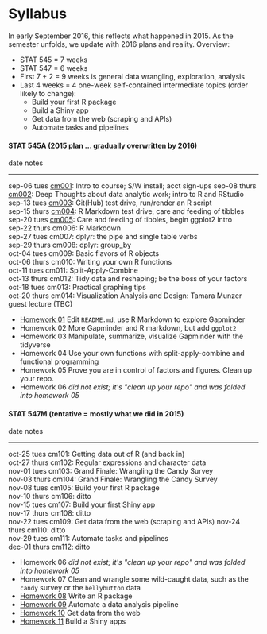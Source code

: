 # Syllabus





In early September 2016, this reflects what happened in 2015. As the semester unfolds, we update with 2016 plans and reality. Overview:

  * STAT 545 = 7 weeks
  * STAT 547 = 6 weeks
  * First 7 + 2 = 9 weeks is general data wrangling, exploration, analysis
  * Last 4 weeks = 4 one-week self-contained intermediate topics (order likely to change):
    - Build your first R package
    - Build a Shiny app
    - Get data from the web (scraping and APIs)
    - Automate tasks and pipelines

<!-- unholy hack to make following two tables less wide and the same wide -->
<style type="text/css">
table {
   max-width: 50%;
}
</style>

#### STAT 545A (2015 plan ... gradually overwritten by 2016)


date           notes                                                                                                              
-------------  -------------------------------------------------------------------------------------------------------------------
sep-06 tues    <a href="cm001_course-intro-sw-install-account-signup.html">cm001</a>: Intro to course; S/W install; acct sign-ups 
sep-08 thurs   <a href="cm002_r-rstudio-intro.html">cm002</a>: Deep Thoughts about data analytic work; intro to R and RStudio     
sep-13 tues    <a href="cm003_render-git-github-test-drive.html">cm003</a>: Git(Hub) test drive, run/render an R script           
sep-15 thurs   <a href="cm004_claim-repo-test-drive-rmd.html">cm004</a>: R Markdown test drive, care and feeding of tibbles       
sep-20 tues    <a href="cm005_tidyverse-ggplot2-intro.html">cm005</a>: Care and feeding of tibbles, begin ggplot2 intro           
sep-22 thurs   cm006: R Markdown                                                                                                  
sep-27 tues    cm007: dplyr: the pipe and single table verbs                                                                      
sep-29 thurs   cm008: dplyr: group_by                                                                                             
oct-04 tues    cm009: Basic flavors of R objects                                                                                  
oct-06 thurs   cm010: Writing your own R functions                                                                                
oct-11 tues    cm011: Split-Apply-Combine                                                                                         
oct-13 thurs   cm012: Tidy data and reshaping; be the boss of your factors                                                        
oct-18 tues    cm013: Practical graphing tips                                                                                     
oct-20 thurs   cm014: Visualization Analysis and Design: Tamara Munzer guest lecture (TBC)                                        

  * [Homework 01](hw01_edit-README.html) Edit `README.md`, use R Markdown to explore Gapminder
  * Homework 02 More Gapminder and R markdown, but add `ggplot2`
  * Homework 03 Manipulate, summarize, visualize Gapminder with the tidyverse
  * Homework 04 Use your own functions with split-apply-combine and functional programming
  * Homework 05 Prove you are in control of factors and figures. Clean up your repo.
  * Homework 06 *did not exist; it's "clean up your repo" and was folded into homework 05*

#### STAT 547M (tentative = mostly what we did in 2015)


date           notes                                            
-------------  -------------------------------------------------
oct-25 tues    cm101: Getting data out of R (and back in)       
oct-27 thurs   cm102: Regular expressions and character data    
nov-01 tues    cm103: Grand Finale: Wrangling the Candy Survey  
nov-03 thurs   cm104: Grand Finale: Wrangling the Candy Survey  
nov-08 tues    cm105: Build your first R package                
nov-10 thurs   cm106: ditto                                     
nov-15 tues    cm107: Build your first Shiny app                
nov-17 thurs   cm108: ditto                                     
nov-22 tues    cm109: Get data from the web (scraping and APIs) 
nov-24 thurs   cm110: ditto                                     
nov-29 tues    cm111: Automate tasks and pipelines              
dec-01 thurs   cm112: ditto                                     

  * Homework 06 *did not exist; it's "clean up your repo" and was folded into homework 05*
  * Homework 07 Clean and wrangle some wild-caught data, such as the `candy` survey or the `bellybutton` data
  * [Homework 08](hw08_package.html) Write an R package
  * [Homework 09](hw09_automation.html) Automate a data analysis pipeline
  * [Homework 10](hw10_data-from-web.html) Get data from the web
  * [Homework 11](hw11_shiny.html) Build a Shiny apps
